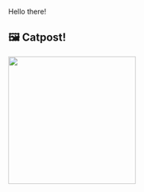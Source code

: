 Hello there!



## 🖼️ Catpost!

<sub>
    <img src="https://cdn2.thecatapi.com/images/4xzPxx0jb.jpg" height="256">
</sub>

